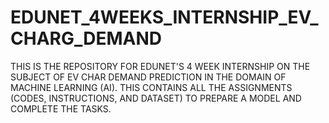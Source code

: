 # EDUNET_4WEEKS_INTERNSHIP_EV_CHARG_DEMAND
THIS IS THE REPOSITORY FOR EDUNET'S 4 WEEK INTERNSHIP ON THE SUBJECT OF EV CHAR DEMAND PREDICTION IN THE DOMAIN OF MACHINE LEARNING (AI). THIS CONTAINS ALL THE ASSIGNMENTS (CODES, INSTRUCTIONS, AND DATASET) TO PREPARE A MODEL AND COMPLETE THE TASKS.
